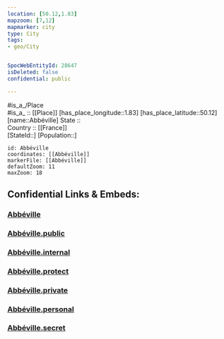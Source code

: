 ```yaml
---
location: [50.12,1.83] 
mapzoom: [7,12] 
mapmarker: city 
type: City
tags:
- geo/City


SpocWebEntityId: 28647
isDeleted: false
confidential: public

---
```

#is_a_/Place  
#is_a_ :: [[Place]] 
[has_place_longitude::1.83] 
[has_place_latitude::50.12] 
[name::Abbéville] 
State ::  
Country :: [[France]]  
[StateId::] 
[Population::] 



```leaflet
id: Abbéville
coordinates: [[Abbéville]] 
markerFile: [[Abbéville]] 
defaultZoom: 11 
maxZoom: 18
```


## Confidential Links & Embeds: 

### [Abbéville](/_Standards/Earth/Continent/Europe/Europe~West/France/regions~France/Hauts-de-France/departments~Hauts-de-France/Somme/communes~Somme/Abbeville/cities~Abbeville/Abbéville.md) 

### [Abbéville.public](/_public/Earth/Continent/Europe/Europe~West/France/regions~France/Hauts-de-France/departments~Hauts-de-France/Somme/communes~Somme/Abbeville/cities~Abbeville/Abbéville.public.md) 

### [Abbéville.internal](/_internal/Earth/Continent/Europe/Europe~West/France/regions~France/Hauts-de-France/departments~Hauts-de-France/Somme/communes~Somme/Abbeville/cities~Abbeville/Abbéville.internal.md) 

### [Abbéville.protect](/_protect/Earth/Continent/Europe/Europe~West/France/regions~France/Hauts-de-France/departments~Hauts-de-France/Somme/communes~Somme/Abbeville/cities~Abbeville/Abbéville.protect.md) 

### [Abbéville.private](/_private/Earth/Continent/Europe/Europe~West/France/regions~France/Hauts-de-France/departments~Hauts-de-France/Somme/communes~Somme/Abbeville/cities~Abbeville/Abbéville.private.md) 

### [Abbéville.personal](/_personal/Earth/Continent/Europe/Europe~West/France/regions~France/Hauts-de-France/departments~Hauts-de-France/Somme/communes~Somme/Abbeville/cities~Abbeville/Abbéville.personal.md) 

### [Abbéville.secret](/_secret/Earth/Continent/Europe/Europe~West/France/regions~France/Hauts-de-France/departments~Hauts-de-France/Somme/communes~Somme/Abbeville/cities~Abbeville/Abbéville.secret.md)

